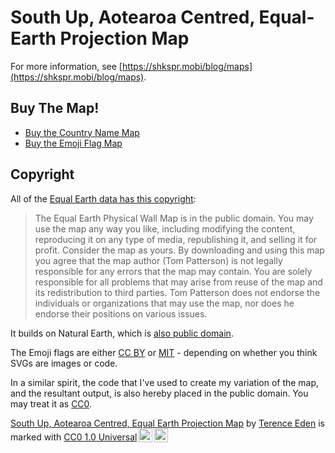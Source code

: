 # South Up, Aotearoa Centred, Equal-Earth Projection Map

For more information, see [https://shkspr.mobi/blog/maps](https://shkspr.mobi/blog/maps).

## Buy The Map!

* [Buy the Country Name Map](https://www.redbubble.com/shop/ap/154196690)
* [Buy the Emoji Flag Map](https://www.redbubble.com/shop/ap/154196862)



## Copyright

All of the [Equal Earth data has this copyright](https://equal-earth.com):

> The Equal Earth Physical Wall Map is in the public domain. You may use the map any way you like, including modifying the content, reproducing it on any type of media, republishing it, and selling it for profit. Consider the map as yours.
> By downloading and using this map you agree that the map author (Tom Patterson) is not legally responsible for any errors that the map may contain. You are solely responsible for all problems that may arise from reuse of the map and its redistribution to third parties. Tom Patterson does not endorse the individuals or organizations that may use the map, nor does he endorse their positions on various issues.

It builds on Natural Earth, which is [also public domain](https://github.com/nvkelso/natural-earth-vector/blob/master/LICENSE.md).

The Emoji flags are either [CC BY](https://github.com/twitter/twemoji/blob/gh-pages/LICENSE-GRAPHICS) or [MIT](https://github.com/twitter/twemoji/blob/gh-pages/LICENSE) - depending on whether you think SVGs are images or code.

In a similar spirit, the code that I've used to create my variation of the map, and the resultant output, is also hereby placed in the public domain. You may treat it as [CC0](https://creativecommons.org/publicdomain/zero/1.0/deed.en).

<p xmlns:cc="http://creativecommons.org/ns#" xmlns:dct="http://purl.org/dc/terms/"><a property="dct:title" rel="cc:attributionURL" href="https://shkspr.mobi/blog/">South Up, Aotearoa Centred, Equal Earth Projection Map</a> by <a rel="cc:attributionURL dct:creator" property="cc:attributionName" href="https://edent.tel/">Terence Eden</a> is marked with <a href="http://creativecommons.org/publicdomain/zero/1.0?ref=chooser-v1" target="_blank" rel="license noopener noreferrer" style="display:inline-block;">CC0 1.0 Universal<img style="height:22px!important;margin-left:3px;vertical-align:text-bottom;" src="https://mirrors.creativecommons.org/presskit/icons/cc.svg?ref=chooser-v1"><img style="height:22px!important;margin-left:3px;vertical-align:text-bottom;" src="https://mirrors.creativecommons.org/presskit/icons/zero.svg?ref=chooser-v1"></a></p> 

